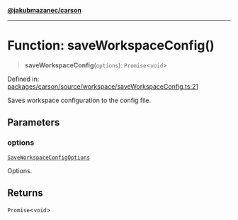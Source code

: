 [**@jakubmazanec/carson**](../README.md)

---

# Function: saveWorkspaceConfig()

> **saveWorkspaceConfig**(`options`): `Promise`\<`void`\>

Defined in:
[packages/carson/source/workspace/saveWorkspaceConfig.ts:21](https://github.com/jakubmazanec/tools/blob/dccfe8e5cee218e88ff4db59e4bf460975897c58/packages/carson/source/workspace/saveWorkspaceConfig.ts#L21)

Saves workspace configuration to the config file.

## Parameters

### options

[`SaveWorkspaceConfigOptions`](../type-aliases/SaveWorkspaceConfigOptions.md)

Options.

## Returns

`Promise`\<`void`\>
